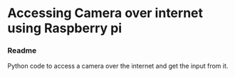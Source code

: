 # Accessing Camera over internet using Raspberry pi
<h3>Readme</h3>
<p> Python code to access a camera over the internet and get the input from it.</p>
